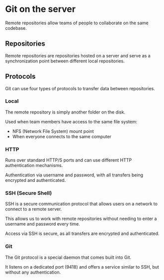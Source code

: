 # Git on the server

Remote repositories allow teams of people to collaborate on the same codebase.

## Repositories

Remote repositories are repositories hosted on a server and serve as a synchronization point between different local repositories.

## Protocols

Git can use four types of protocols to transfer data between repositories.

### Local

The remote repository is simply another folder on the disk.

Used when team members have access to the same file system:

- NFS (Network File System) mount point
- When everyone connects to the same computer

### HTTP

Runs over standard HTTP/S ports and can use different
HTTP authentication mechanisms.

Authentication via username and password,
with all transfers being encrypted and authenticated.

### SSH (Secure Shell)

SSH is a secure communication protocol that allows users on a network
to connect to a remote server.

This allows us to work with remote repositories
without needing to enter a username and password every time.

Access via SSH is secure, as all transfers are encrypted and authenticated.

### Git

The Git protocol is a special daemon that comes built into Git.

It listens on a dedicated port (9418) and offers a service
similar to SSH, but without any authentication.
